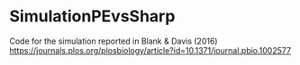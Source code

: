 # SimulationPEvsSharp
Code for the simulation reported in Blank &amp; Davis (2016) https://journals.plos.org/plosbiology/article?id=10.1371/journal.pbio.1002577
